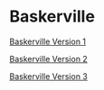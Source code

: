 # Baskerville

[Baskerville Version 1](https://ciaraffraser.github.io/baskerville1/baskerville-1.html)

[Baskerville Version 2](https://ciaraffraser.github.io/baskerville1/baskerville-list-and-links-1.html)

[Baskerville Version 3](https://ciaraffraser.github.io/baskerville1/baskerville-ordered-list-and-links.html)
